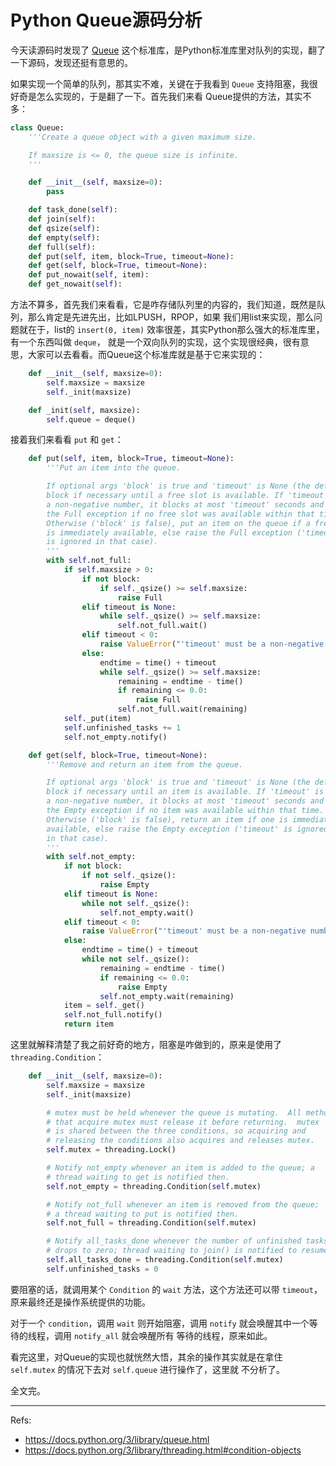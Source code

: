 # Python Queue源码分析

今天读源码时发现了 [Queue](https://docs.python.org/3/library/queue.html) 这个标准库，是Python标准库里对队列的实现，翻了
一下源码，发现还挺有意思的。

如果实现一个简单的队列，那其实不难，关键在于我看到 `Queue` 支持阻塞，我很好奇是怎么实现的，于是翻了一下。首先我们来看
Queue提供的方法，其实不多：

```python
class Queue:
    '''Create a queue object with a given maximum size.

    If maxsize is <= 0, the queue size is infinite.
    '''

    def __init__(self, maxsize=0):
        pass

    def task_done(self):
    def join(self):
    def qsize(self):
    def empty(self):
    def full(self):
    def put(self, item, block=True, timeout=None):
    def get(self, block=True, timeout=None):
    def put_nowait(self, item):
    def get_nowait(self):
```

方法不算多，首先我们来看看，它是咋存储队列里的内容的，我们知道，既然是队列，那么肯定是先进先出，比如LPUSH，RPOP，如果
我们用list来实现，那么问题就在于，list的 `insert(0, item)` 效率很差，其实Python那么强大的标准库里，有一个东西叫做 `deque`，
就是一个双向队列的实现，这个实现很经典，很有意思，大家可以去看看。而Queue这个标准库就是基于它来实现的：

```python
    def __init__(self, maxsize=0):
        self.maxsize = maxsize
        self._init(maxsize)

    def _init(self, maxsize):
        self.queue = deque()
```

接着我们来看看 `put` 和 `get`：

```python
    def put(self, item, block=True, timeout=None):
        '''Put an item into the queue.

        If optional args 'block' is true and 'timeout' is None (the default),
        block if necessary until a free slot is available. If 'timeout' is
        a non-negative number, it blocks at most 'timeout' seconds and raises
        the Full exception if no free slot was available within that time.
        Otherwise ('block' is false), put an item on the queue if a free slot
        is immediately available, else raise the Full exception ('timeout'
        is ignored in that case).
        '''
        with self.not_full:
            if self.maxsize > 0:
                if not block:
                    if self._qsize() >= self.maxsize:
                        raise Full
                elif timeout is None:
                    while self._qsize() >= self.maxsize:
                        self.not_full.wait()
                elif timeout < 0:
                    raise ValueError("'timeout' must be a non-negative number")
                else:
                    endtime = time() + timeout
                    while self._qsize() >= self.maxsize:
                        remaining = endtime - time()
                        if remaining <= 0.0:
                            raise Full
                        self.not_full.wait(remaining)
            self._put(item)
            self.unfinished_tasks += 1
            self.not_empty.notify()

    def get(self, block=True, timeout=None):
        '''Remove and return an item from the queue.

        If optional args 'block' is true and 'timeout' is None (the default),
        block if necessary until an item is available. If 'timeout' is
        a non-negative number, it blocks at most 'timeout' seconds and raises
        the Empty exception if no item was available within that time.
        Otherwise ('block' is false), return an item if one is immediately
        available, else raise the Empty exception ('timeout' is ignored
        in that case).
        '''
        with self.not_empty:
            if not block:
                if not self._qsize():
                    raise Empty
            elif timeout is None:
                while not self._qsize():
                    self.not_empty.wait()
            elif timeout < 0:
                raise ValueError("'timeout' must be a non-negative number")
            else:
                endtime = time() + timeout
                while not self._qsize():
                    remaining = endtime - time()
                    if remaining <= 0.0:
                        raise Empty
                    self.not_empty.wait(remaining)
            item = self._get()
            self.not_full.notify()
            return item
```

这里就解释清楚了我之前好奇的地方，阻塞是咋做到的，原来是使用了 `threading.Condition`：

```python
    def __init__(self, maxsize=0):
        self.maxsize = maxsize
        self._init(maxsize)

        # mutex must be held whenever the queue is mutating.  All methods
        # that acquire mutex must release it before returning.  mutex
        # is shared between the three conditions, so acquiring and
        # releasing the conditions also acquires and releases mutex.
        self.mutex = threading.Lock()

        # Notify not_empty whenever an item is added to the queue; a
        # thread waiting to get is notified then.
        self.not_empty = threading.Condition(self.mutex)

        # Notify not_full whenever an item is removed from the queue;
        # a thread waiting to put is notified then.
        self.not_full = threading.Condition(self.mutex)

        # Notify all_tasks_done whenever the number of unfinished tasks
        # drops to zero; thread waiting to join() is notified to resume
        self.all_tasks_done = threading.Condition(self.mutex)
        self.unfinished_tasks = 0
```

要阻塞的话，就调用某个 `Condition` 的 `wait` 方法，这个方法还可以带 `timeout`，原来最终还是操作系统提供的功能。

对于一个 `condition`，调用 `wait` 则开始阻塞，调用 `notify` 就会唤醒其中一个等待的线程，调用 `notify_all` 就会唤醒所有
等待的线程，原来如此。

看完这里，对Queue的实现也就恍然大悟，其余的操作其实就是在拿住 `self.mutex` 的情况下去对 `self.queue` 进行操作了，这里就
不分析了。

全文完。

---

Refs:

- https://docs.python.org/3/library/queue.html
- https://docs.python.org/3/library/threading.html#condition-objects
